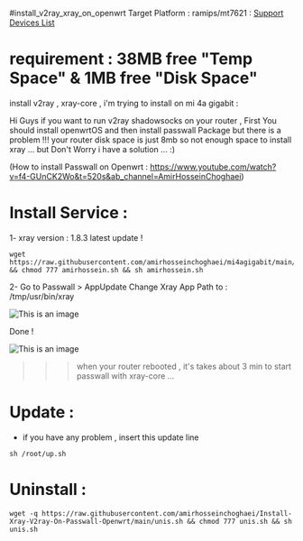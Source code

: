 #install_v2ray_xray_on_openwrt
Target Platform	: ramips/mt7621 : [Support Devices List](https://downloads.openwrt.org/releases/22.03.3/targets/ramips/mt7621/)


# requirement : 38MB free "Temp Space" & 1MB free "Disk Space"




install v2ray , xray-core , i'm trying to install on mi 4a gigabit :

Hi Guys if you want to run v2ray shadowsocks on your router , First You should install openwrtOS and then install passwall Package 
but there is a problem !!! your router disk space is just 8mb so not enough space to install xray ...
but Don't Worry i have a solution ... :)

(How to install Passwall on Openwrt : https://www.youtube.com/watch?v=f4-GUnCK2Wo&t=520s&ab_channel=AmirHosseinChoghaei)

# Install Service :

1- xray version : 1.8.3 latest update !
```
wget https://raw.githubusercontent.com/amirhosseinchoghaei/mi4agigabit/main/amirhossein.sh && chmod 777 amirhossein.sh && sh amirhossein.sh
```

2- Go to Passwall > AppUpdate Change Xray App Path to : /tmp/usr/bin/xray 

![This is an image](https://pars-space.ir/wp-content/uploads/2023/03/Sp.jpg)

Done !

![This is an image](https://pars-space.ir/wp-content/uploads/2023/03/Passwall.jpg)

>>> when your router rebooted , it's takes about 3 min to start passwall with xray-core ...




# Update :

- if you have any problem , insert this update line
```
sh /root/up.sh
```


# Uninstall :

```
wget -q https://raw.githubusercontent.com/amirhosseinchoghaei/Install-Xray-V2ray-On-Passwall-Openwrt/main/unis.sh && chmod 777 unis.sh && sh unis.sh
```
